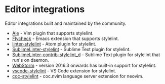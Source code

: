 # Editor integrations

Editor integrations built and maintained by the community.

- [Ale](https://github.com/dense-analysis/ale) - Vim plugin that supports stylelint.
- [Flycheck](https://github.com/flycheck/flycheck) - Emacs extension that supports stylelint.
- [linter-stylelint](https://github.com/AtomLinter/linter-stylelint) - Atom plugin for stylelint.
- [SublimeLinter-stylelint](https://github.com/SublimeLinter/SublimeLinter-stylelint) - Sublime Text plugin for stylelint.
- [SublimeLinter-contrib-stylelint_d](https://github.com/jo-sm/SublimeLinter-contrib-stylelint_d) - Sublime Text plugin for stylelint that run's on daemon.
- [WebStorm](https://blog.jetbrains.com/webstorm/2016/09/webstorm-2016-3-eap-163-4830-stylelint-usages-for-default-exports-and-more/) - version 2016.3 onwards has built-in support for stylelint.
- [vscode-stylelint](https://marketplace.visualstudio.com/items?itemName=stylelint.vscode-stylelint) - VS Code extension for stylelint.
- [coc-stylelint](https://github.com/neoclide/coc-stylelint) - coc.nvim language server extension for neovim.
